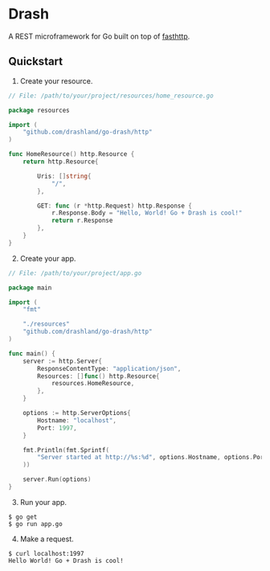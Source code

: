 # Drash

A REST microframework for Go built on top of [fasthttp](https://github.com/valyala/fasthttp).

## Quickstart

1. Create your resource.

```go
// File: /path/to/your/project/resources/home_resource.go

package resources

import (
	"github.com/drashland/go-drash/http"
)

func HomeResource() http.Resource {
	return http.Resource{

		Uris: []string{
			"/",
		},

		GET: func (r *http.Request) http.Response {
			r.Response.Body = "Hello, World! Go + Drash is cool!"
			return r.Response
		},
	}
}
```

2. Create your app.

```go
// File: /path/to/your/project/app.go

package main

import (
	"fmt"

	"./resources"
	"github.com/drashland/go-drash/http"
)

func main() {
	server := http.Server{
		ResponseContentType: "application/json",
		Resources: []func() http.Resource{
			resources.HomeResource,
		},
	}

	options := http.ServerOptions{
		Hostname: "localhost",
		Port: 1997,
	}

	fmt.Println(fmt.Sprintf(
		"Server started at http://%s:%d", options.Hostname, options.Port,
	))

	server.Run(options)
}
```

3. Run your app.

```shell
$ go get
$ go run app.go
```

4. Make a request.

```
$ curl localhost:1997
Hello World! Go + Drash is cool!
```
